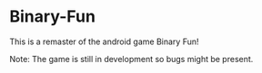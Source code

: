 # Binary-Fun

This is a remaster of the android game Binary Fun!

Note: The game is still in development so bugs might be present.

